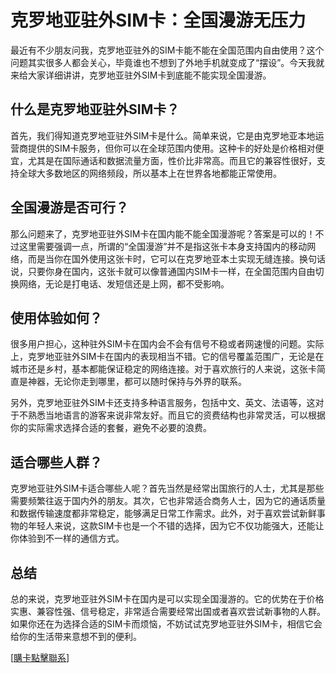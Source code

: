 # 克罗地亚驻外SIM卡：全国漫游无压力

最近有不少朋友问我，克罗地亚驻外的SIM卡能不能在全国范围内自由使用？这个问题其实很多人都会关心，毕竟谁也不想到了外地手机就变成了“摆设”。今天我就来给大家详细讲讲，克罗地亚驻外SIM卡到底能不能实现全国漫游。

## 什么是克罗地亚驻外SIM卡？

首先，我们得知道克罗地亚驻外SIM卡是什么。简单来说，它是由克罗地亚本地运营商提供的SIM卡服务，但你可以在全球范围内使用。这种卡的好处是价格相对便宜，尤其是在国际通话和数据流量方面，性价比非常高。而且它的兼容性很好，支持全球大多数地区的网络频段，所以基本上在世界各地都能正常使用。

## 全国漫游是否可行？

那么问题来了，克罗地亚驻外SIM卡在国内能不能全国漫游呢？答案是可以的！不过这里需要强调一点，所谓的“全国漫游”并不是指这张卡本身支持国内的移动网络，而是当你在国外使用这张卡时，它可以在克罗地亚本土实现无缝连接。换句话说，只要你身在国内，这张卡就可以像普通国内SIM卡一样，在全国范围内自由切换网络，无论是打电话、发短信还是上网，都不受影响。

## 使用体验如何？

很多用户担心，这种驻外SIM卡在国内会不会有信号不稳或者网速慢的问题。实际上，克罗地亚驻外SIM卡在国内的表现相当不错。它的信号覆盖范围广，无论是在城市还是乡村，基本都能保证稳定的网络连接。对于喜欢旅行的人来说，这张卡简直是神器，无论你走到哪里，都可以随时保持与外界的联系。

另外，克罗地亚驻外SIM卡还支持多种语言服务，包括中文、英文、法语等，这对于不熟悉当地语言的游客来说非常友好。而且它的资费结构也非常灵活，可以根据你的实际需求选择合适的套餐，避免不必要的浪费。

## 适合哪些人群？

克罗地亚驻外SIM卡适合哪些人呢？首先当然是经常出国旅行的人士，尤其是那些需要频繁往返于国内外的朋友。其次，它也非常适合商务人士，因为它的通话质量和数据传输速度都非常稳定，能够满足日常工作需求。此外，对于喜欢尝试新鲜事物的年轻人来说，这款SIM卡也是一个不错的选择，因为它不仅功能强大，还能让你体验到不一样的通信方式。

## 总结

总的来说，克罗地亚驻外SIM卡在国内是可以实现全国漫游的。它的优势在于价格实惠、兼容性强、信号稳定，非常适合需要经常出国或者喜欢尝试新事物的人群。如果你还在为选择合适的SIM卡而烦恼，不妨试试克罗地亚驻外SIM卡，相信它会给你的生活带来意想不到的便利。

[[購卡點擊聯系](https://t.me/s/esim1088)]